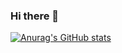 ### Hi there 👋

[![Anurag's GitHub stats](https://github-readme-stats.vercel.app/api?username=Yeegsing)](https://github.com/anuraghazra/github-readme-stats)

<!--
**Yeegsing/Yeegsing** is a ✨ _special_ ✨ repository because its `README.md` (this file) appears on your GitHub profile.

Here are some ideas to get you started:

- 🔭 I’m currently working on ...
- 🌱 I’m currently learning ...
- 👯 I’m looking to collaborate on ...
- 🤔 I’m looking for help with ...
- 💬 Ask me about ...
- 📫 How to reach me: ...
- 😄 Pronouns: ...
- ⚡ Fun fact: ...
-->

